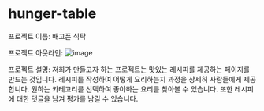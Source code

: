 # hunger-table
프로젝트 이름:
배고픈 식탁

프로젝트 아웃라인:
![image](https://github.com/dh7hong/hunger-table/assets/41843325/f29f1f74-45f7-442a-9bcb-34d26f3925c3)

프로젝트 설명:
저희가 만들고자 하는 프로젝트는 맛있는 레시피를 제공하는 페이지를 만드는 것입니다. 레시피를 작성하여 어떻게 요리하는지 과정을 상세히 사람들에게 제공합니다. 원하는 카테고리를 선택하여 좋아하는 요리를 찾아볼 수 있습니다. 또한 레시피에 대한 댓글을 남겨 평가를 남길 수 있습니다.
